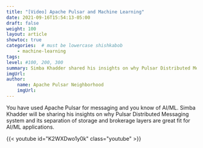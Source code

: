 ```yaml
---
title: "[Video] Apache Pulsar and Machine Learning"
date: 2021-09-16T15:54:13-05:00
draft: false
weight: 100
layout: article
showtoc: true
categories:  # must be lowercase shishkabob
    - machine-learning
tags:
level: #100, 200, 300
summary: Simba Khadder shared his insights on why Pulsar Distributed Messaging system and its separation of storage and brokerage layers are great fit for AI/ML applications.
imgUrl:
author:
    name: Apache Pulsar Neighborhood
    imgUrl:
---
```


You have used Apache Pulsar for messaging and you know of AI/ML. Simba Khadder will be sharing his insights on why Pulsar Distributed Messaging system and its separation of storage and brokerage layers are great fit for AI/ML applications.

{{< youtube id="K2WXDwo1y0k" class="youtube" >}}

